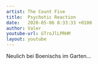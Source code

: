 ```yaml
---
artist: The Count Five
title:  Psychotic Reaction
date:   2020-05-06 8:33:33 +0100
author: Valer
youtube-url: GTroJlLPRHM 
layout: youtube
---
```


Neulich bei Boenischs im Garten…

